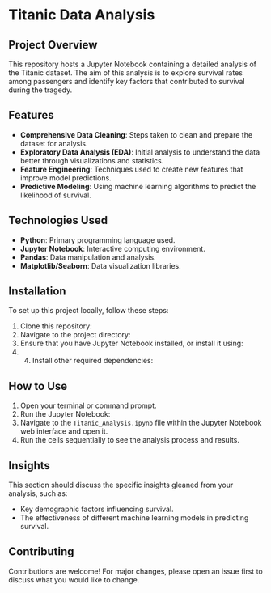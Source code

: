 # Titanic Data Analysis

## Project Overview
This repository hosts a Jupyter Notebook containing a detailed analysis of the Titanic dataset. The aim of this analysis is to explore survival rates among passengers and identify key factors that contributed to survival during the tragedy.

## Features
- **Comprehensive Data Cleaning**: Steps taken to clean and prepare the dataset for analysis.
- **Exploratory Data Analysis (EDA)**: Initial analysis to understand the data better through visualizations and statistics.
- **Feature Engineering**: Techniques used to create new features that improve model predictions.
- **Predictive Modeling**: Using machine learning algorithms to predict the likelihood of survival.

## Technologies Used
- **Python**: Primary programming language used.
- **Jupyter Notebook**: Interactive computing environment.
- **Pandas**: Data manipulation and analysis.
- **Matplotlib/Seaborn**: Data visualization libraries.


## Installation
To set up this project locally, follow these steps:
1. Clone this repository:
2. Navigate to the project directory:
3. Ensure that you have Jupyter Notebook installed, or install it using:
4. 4. Install other required dependencies:


## How to Use
1. Open your terminal or command prompt.
2. Run the Jupyter Notebook:
3. Navigate to the `Titanic_Analysis.ipynb` file within the Jupyter Notebook web interface and open it.
4. Run the cells sequentially to see the analysis process and results.

## Insights
This section should discuss the specific insights gleaned from your analysis, such as:
- Key demographic factors influencing survival.
- The effectiveness of different machine learning models in predicting survival.

## Contributing
Contributions are welcome! For major changes, please open an issue first to discuss what you would like to change.




